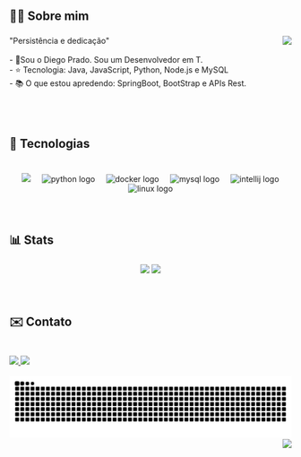 <br clear="both">

<h2 align="left">🙋‍♂️ Sobre mim</h2>

###

<img align="right" height="150" src="https://media1.giphy.com/media/v1.Y2lkPTc5MGI3NjExNWk2dWJiNmI0MHltdmlkZDN1aGxjZHg4d25nYmNoOWRlbTg5OXBpMiZlcD12MV9pbnRlcm5hbF9naWZfYnlfaWQmY3Q9Zw/jC1zKGLmfVYXDEgUii/giphy.gif"  />

###

<p align="left">"Persistência e dedicação"<br><br>- 👤Sou o Diego Prado. Sou um Desenvolvedor em T.<br>- ⭐ Tecnologia: Java, JavaScript, Python, Node.js e MySQL<br>- 📚 O que estou apredendo: SpringBoot, BootStrap e APIs Rest.</p>

###

<br clear="both">

<h2 align="left">🤖 Tecnologias</h2>

###

<br clear="both">

<div align="center">
  <img width="12" />
  <img src="https://img.shields.io/badge/Java-007396?style=for-the-badge&logo=java&logoColor=white" />
  <img width="12" />
  <img src="https://img.shields.io/badge/Python-3776AB?logo=python&logoColor=white&style=for-the-badge" height="40" alt="python logo"  />
  <img width="12" />
  <img src="https://img.shields.io/badge/Docker-2496ED?logo=docker&logoColor=white&style=for-the-badge" height="40" alt="docker logo"  />
  <img width="12" />
  <img src="https://img.shields.io/badge/MySQL-4479A1?logo=mysql&logoColor=white&style=for-the-badge" height="40" alt="mysql logo"  />
  <img width="12" />
  <img src="https://img.shields.io/badge/IntelliJ IDEA-007EFF?logo=intellijidea&logoColor=white&style=for-the-badge" height="40" alt="intellij logo"  />
  <img width="12" />
  <img src="https://img.shields.io/badge/Linux-FCC624?logo=linux&logoColor=black&style=for-the-badge" height="40" alt="linux logo"  />
</div>

###

<br clear="both">

<h2 align="left">📊 Stats</h2>

###

<div align="center">
  <img height="150em" src="https://github-readme-stats.vercel.app/api?username=Pradixx&show_icons=true&theme=panda&include_all_commits=true&count_private=true&hide_border=true" />
  <img height="150em" src="https://github-readme-stats.vercel.app/api/top-langs/?username=Pradixx&layout=compact&langs_count=4&theme=panda&hide_border=true" />
</div>

###

<br clear="both">

<h2 align="left">✉️ Contato</h2>

###

<br clear="both">

<div align="left">
  <a href="https://www.linkedin.com/in/diego-prado-dev/" target="_blank">
    <img src="https://img.shields.io/badge/LinkedIn-0077B5?style=for-the-badge&logo=linkedin&logoColor=white" />
  </a>
  <a href="mailto:dieguittosilva09@gmail.com" target="_blank">
    <img src="https://img.shields.io/badge/Gmail-D14836?style=for-the-badge&logo=gmail&logoColor=white" />
  </a>
</div>

<br clear="both">

<div align="center">
<img src="https://raw.githubusercontent.com/Pradixx/Pradixx/output/snake.svg" alt="Snake animation" />
</div>


<img align="right" src="https://visitor-badge.laobi.icu/badge?page_id=Pradixx.Pradixx&"  />
